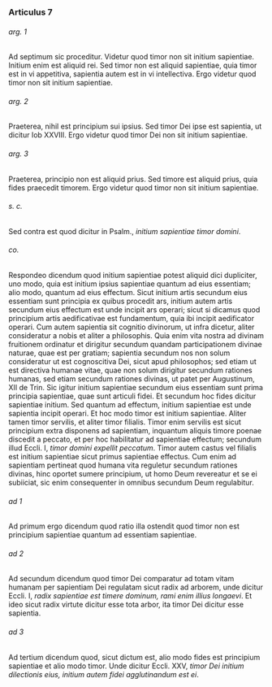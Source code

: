 ### Articulus 7

###### arg. 1
Ad septimum sic proceditur. Videtur quod timor non sit initium sapientiae. Initium enim est aliquid rei. Sed timor non est aliquid sapientiae, quia timor est in vi appetitiva, sapientia autem est in vi intellectiva. Ergo videtur quod timor non sit initium sapientiae.

###### arg. 2
Praeterea, nihil est principium sui ipsius. Sed timor Dei ipse est sapientia, ut dicitur Iob XXVIII. Ergo videtur quod timor Dei non sit initium sapientiae.

###### arg. 3
Praeterea, principio non est aliquid prius. Sed timore est aliquid prius, quia fides praecedit timorem. Ergo videtur quod timor non sit initium sapientiae.

###### s. c.
Sed contra est quod dicitur in Psalm., *initium sapientiae timor domini*.

###### co.
Respondeo dicendum quod initium sapientiae potest aliquid dici dupliciter, uno modo, quia est initium ipsius sapientiae quantum ad eius essentiam; alio modo, quantum ad eius effectum. Sicut initium artis secundum eius essentiam sunt principia ex quibus procedit ars, initium autem artis secundum eius effectum est unde incipit ars operari; sicut si dicamus quod principium artis aedificativae est fundamentum, quia ibi incipit aedificator operari. Cum autem sapientia sit cognitio divinorum, ut infra dicetur, aliter consideratur a nobis et aliter a philosophis. Quia enim vita nostra ad divinam fruitionem ordinatur et dirigitur secundum quandam participationem divinae naturae, quae est per gratiam; sapientia secundum nos non solum consideratur ut est cognoscitiva Dei, sicut apud philosophos; sed etiam ut est directiva humanae vitae, quae non solum dirigitur secundum rationes humanas, sed etiam secundum rationes divinas, ut patet per Augustinum, XII de Trin. Sic igitur initium sapientiae secundum eius essentiam sunt prima principia sapientiae, quae sunt articuli fidei. Et secundum hoc fides dicitur sapientiae initium. Sed quantum ad effectum, initium sapientiae est unde sapientia incipit operari. Et hoc modo timor est initium sapientiae. Aliter tamen timor servilis, et aliter timor filialis. Timor enim servilis est sicut principium extra disponens ad sapientiam, inquantum aliquis timore poenae discedit a peccato, et per hoc habilitatur ad sapientiae effectum; secundum illud Eccli. I, *timor domini expellit peccatum*. Timor autem castus vel filialis est initium sapientiae sicut primus sapientiae effectus. Cum enim ad sapientiam pertineat quod humana vita reguletur secundum rationes divinas, hinc oportet sumere principium, ut homo Deum revereatur et se ei subiiciat, sic enim consequenter in omnibus secundum Deum regulabitur.

###### ad 1
Ad primum ergo dicendum quod ratio illa ostendit quod timor non est principium sapientiae quantum ad essentiam sapientiae.

###### ad 2
Ad secundum dicendum quod timor Dei comparatur ad totam vitam humanam per sapientiam Dei regulatam sicut radix ad arborem, unde dicitur Eccli. I, *radix sapientiae est timere dominum, rami enim illius longaevi*. Et ideo sicut radix virtute dicitur esse tota arbor, ita timor Dei dicitur esse sapientia.

###### ad 3
Ad tertium dicendum quod, sicut dictum est, alio modo fides est principium sapientiae et alio modo timor. Unde dicitur Eccli. XXV, *timor Dei initium dilectionis eius, initium autem fidei agglutinandum est ei*.


